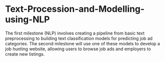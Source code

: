 # Text-Procession-and-Modelling-using-NLP

The first milestone (NLP) involves creating a pipeline from basic text preprocessing to building text classification models for predicting job ad categories. The second milestone will use one of these models to develop a job hunting website, allowing users to browse job ads and employers to create new listings.

